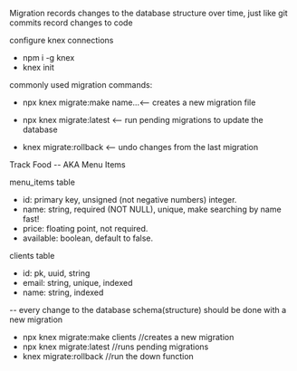 Migration records changes to the database structure over time, just like git commits record changes to code

configure knex connections
- npm i -g knex
- knex init

commonly used migration commands:
- npx knex migrate:make name...<-- creates a new migration file

- npx knex migrate:latest <-- run pending migrations to update the database

- knex migrate:rollback <-- undo changes from the last migration

Track Food -- AKA Menu Items

menu_items table
- id: primary key, unsigned (not negative numbers) integer.
- name: string, required (NOT NULL), unique, make searching by name fast!
- price: floating point, not required.
- available: boolean, default to false.



clients table
- id: pk, uuid, string
- email: string, unique, indexed
- name: string, indexed

-- every change to the database schema(structure) should be done with a new migration

- npx knex migrate:make clients //creates a new migration
- npx knex migrate:latest //runs pending migrations
- knex migrate:rollback //run the down function 